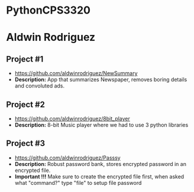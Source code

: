 # PythonCPS3320

# Aldwin Rodriguez

## Project #1

- https://github.com/aldwinrodriguez/NewSummary
- <b>Description:</b> App that summarizes Newspaper, removes boring details and convoluted ads.

## Project #2

- https://github.com/aldwinrodriguez/8bit_player
- <b>Description:</b> 8-bit Music player where we had to use 3 python libraries 

## Project #3

- https://github.com/aldwinrodriguez/Passsy
- <b>Description:</b> Robust password bank, stores encrypted password in an encrypted file.
- <b> Important !!! </b> Make sure to create the encrypted file first, when asked what "command?" type "file" to setup file password
